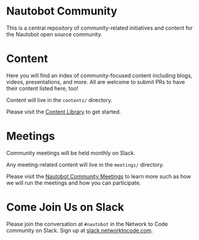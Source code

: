 # Nautobot Community

This is a central repository of community-related initiatives and content for the Nautobot open source community. 

# Content

Here you will find an index of community-focused content including blogs, videos, presentations, and more. All are welcome to submit PRs to have their content listed here, too!

Content will live in the `contents/` directory.

Please visit the [Content Library](content/README.md) to get started.

# Meetings

Community meetings will be held monthly on Slack.

Any meeting-related content will live in the `meetings/` directory.

Please visit the [Nautobot Community Meetings](meetings/README.md) to learn more such as how we will run the meetings and how you can participate.

# Come Join Us on Slack

Please join the conversation at `#nautobot` in the Network to Code community on Slack. Sign up at [slack.networktocode.com](https://slack.networktocode.com).
